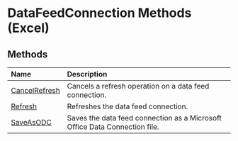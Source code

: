 
# DataFeedConnection Methods (Excel)

## Methods



|**Name**|**Description**|
|:-----|:-----|
|[CancelRefresh](04f6dfb1-f1f3-5fd0-46c8-93fcd490f3b8.md)|Cancels a refresh operation on a data feed connection.|
|[Refresh](2df66a1c-cf77-30ed-be54-d9b7d6e58e8f.md)|Refreshes the data feed connection.|
|[SaveAsODC](e66ff66c-9b19-a479-0afa-4f7e307113ac.md)|Saves the data feed connection as a Microsoft Office Data Connection file.|
